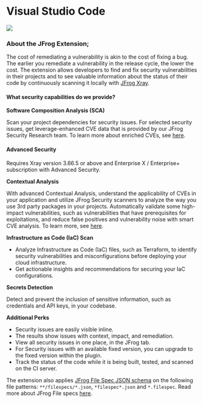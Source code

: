 # Visual Studio Code

![](../../.gitbook/assets/vscode-header.png)

### About the JFrog Extension;

The cost of remediating a vulnerability is akin to the cost of fixing a bug. The earlier you remediate a vulnerability in the release cycle, the lower the cost. The extension allows developers to find and fix security vulnerabilities in their projects and to see valuable information about the status of their code by continuously scanning it locally with [JFrog Xray](https://jfrog.com/xray/).

#### What security capabilities do we provide?

**Software Composition Analysis (SCA)**

Scan your project dependencies for security issues. For selected security issues, get leverage-enhanced CVE data that is provided by our JFrog Security Research team. To learn more about enriched CVEs, see [here](https://jfrog.com/help/r/jfrog-security-documentation/jfrog-security-cve-research-and-enrichment).

#### Advanced Security

Requires Xray version 3.66.5 or above and Enterprise X / Enterprise+ subscription with Advanced Security.

**Contextual Analysis**

With advanced Contextual Analysis, understand the applicability of CVEs in your application and utilize JFrog Security scanners to analyze the way you use 3rd party packages in your projects. Automatically validate some high-impact vulnerabilities, such as vulnerabilities that have prerequisites for exploitations, and reduce false positives and vulnerability noise with smart CVE analysis. To learn more, see [here](https://jfrog.com/help/r/jfrog-security-documentation/vulnerability-contextual-analysis).

**Infrastructure as Code (IaC) Scan**

* Analyze Infrastructure as Code (IaC) files, such as Terraform, to identify security vulnerabilities and misconfigurations before deploying your cloud infrastructure.
* Get actionable insights and recommendations for securing your IaC configurations.

**Secrets Detection**

Detect and prevent the inclusion of sensitive information, such as credentials and API keys, in your codebase.

**Additional Perks**

* Security issues are easily visible inline.
* The results show issues with context, impact, and remediation.
* View all security issues in one place, in the JFrog tab.
* For Security issues with an available fixed version, you can upgrade to the fixed version within the plugin.
* Track the status of the code while it is being built, tested, and scanned on the CI server.

The extension also applies [JFrog File Spec JSON schema](https://raw.githubusercontent.com/jfrog/jfrog-cli/master/schema/filespec-schema.json) on the following file patterns: `**/filespecs/*.json`, `*filespec*.json` and `*.filespec`. Read more about JFrog File specs [here](https://www.jfrog.com/confluence/display/JFROG/FileSpec).
